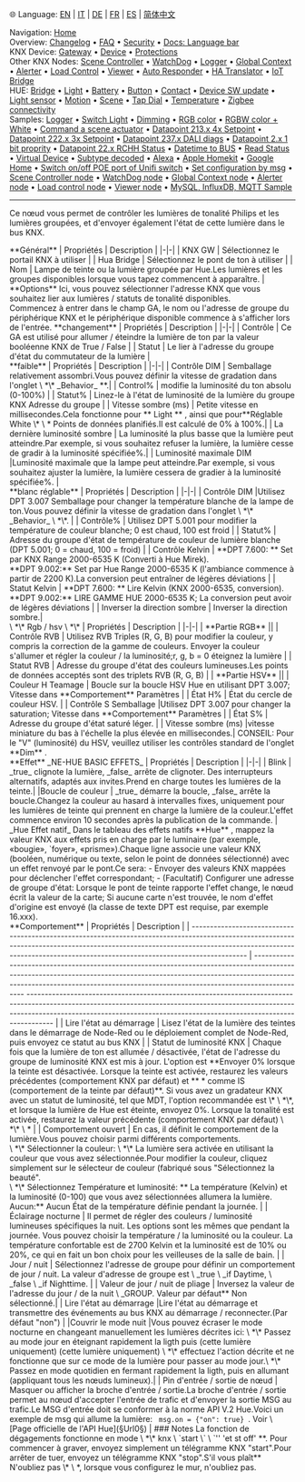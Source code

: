 🌐 Language: [EN](https://supergiovane.github.io/node-red-contrib-knx-ultimate/wiki/HUE%20Light) | [IT](https://supergiovane.github.io/node-red-contrib-knx-ultimate/wiki/it-HUE%20Light) | [DE](https://supergiovane.github.io/node-red-contrib-knx-ultimate/wiki/de-HUE%20Light) | [FR](https://supergiovane.github.io/node-red-contrib-knx-ultimate/wiki/fr-HUE%20Light) | [ES](https://supergiovane.github.io/node-red-contrib-knx-ultimate/wiki/es-HUE%20Light) | [简体中文](https://supergiovane.github.io/node-red-contrib-knx-ultimate/wiki/zh-CN-HUE%20Light)
<!-- NAV START -->
Navigation: [Home](https://supergiovane.github.io/node-red-contrib-knx-ultimate/wiki/Home)  
Overview: [Changelog](https://github.com/Supergiovane/node-red-contrib-knx-ultimate/blob/master/CHANGELOG.md) • [FAQ](https://supergiovane.github.io/node-red-contrib-knx-ultimate/wiki/FAQ-Troubleshoot) • [Security](https://supergiovane.github.io/node-red-contrib-knx-ultimate/wiki/SECURITY) • [Docs: Language bar](https://supergiovane.github.io/node-red-contrib-knx-ultimate/wiki/Docs-Language-Bar)  
KNX Device: [Gateway](https://supergiovane.github.io/node-red-contrib-knx-ultimate/wiki/Gateway-configuration) • [Device](https://supergiovane.github.io/node-red-contrib-knx-ultimate/wiki/Device) • [Protections](https://supergiovane.github.io/node-red-contrib-knx-ultimate/wiki/Protections)  
Other KNX Nodes: [Scene Controller](https://supergiovane.github.io/node-red-contrib-knx-ultimate/wiki/SceneController-Configuration) • [WatchDog](https://supergiovane.github.io/node-red-contrib-knx-ultimate/wiki/WatchDog-Configuration) • [Logger](https://supergiovane.github.io/node-red-contrib-knx-ultimate/wiki/Logger-Configuration) • [Global Context](https://supergiovane.github.io/node-red-contrib-knx-ultimate/wiki/GlobalVariable) • [Alerter](https://supergiovane.github.io/node-red-contrib-knx-ultimate/wiki/Alerter-Configuration) • [Load Control](https://supergiovane.github.io/node-red-contrib-knx-ultimate/wiki/LoadControl-Configuration) • [Viewer](https://supergiovane.github.io/node-red-contrib-knx-ultimate/wiki/knxUltimateViewer) • [Auto Responder](https://supergiovane.github.io/node-red-contrib-knx-ultimate/wiki/KNXAutoResponder) • [HA Translator](https://supergiovane.github.io/node-red-contrib-knx-ultimate/wiki/HATranslator) • [IoT Bridge](https://supergiovane.github.io/node-red-contrib-knx-ultimate/wiki/IoT-Bridge-Configuration)  
HUE: [Bridge](https://supergiovane.github.io/node-red-contrib-knx-ultimate/wiki/HUE%20Bridge%20configuration) • [Light](https://supergiovane.github.io/node-red-contrib-knx-ultimate/wiki/HUE%20Light) • [Battery](https://supergiovane.github.io/node-red-contrib-knx-ultimate/wiki/HUE%20Battery) • [Button](https://supergiovane.github.io/node-red-contrib-knx-ultimate/wiki/HUE%20Button) • [Contact](https://supergiovane.github.io/node-red-contrib-knx-ultimate/wiki/HUE%20Contact%20sensor) • [Device SW update](https://supergiovane.github.io/node-red-contrib-knx-ultimate/wiki/HUE%20Device%20software%20update) • [Light sensor](https://supergiovane.github.io/node-red-contrib-knx-ultimate/wiki/HUE%20Light%20sensor) • [Motion](https://supergiovane.github.io/node-red-contrib-knx-ultimate/wiki/HUE%20Motion) • [Scene](https://supergiovane.github.io/node-red-contrib-knx-ultimate/wiki/HUE%20Scene) • [Tap Dial](https://supergiovane.github.io/node-red-contrib-knx-ultimate/wiki/HUE%20Tapdial) • [Temperature](https://supergiovane.github.io/node-red-contrib-knx-ultimate/wiki/HUE%20Temperature%20sensor) • [Zigbee connectivity](https://supergiovane.github.io/node-red-contrib-knx-ultimate/wiki/HUE%20Zigbee%20connectivity)  
Samples: [Logger](https://supergiovane.github.io/node-red-contrib-knx-ultimate/wiki/Logger-Sample) • [Switch Light](https://supergiovane.github.io/node-red-contrib-knx-ultimate/wiki/-Sample---Switch-light) • [Dimming](https://supergiovane.github.io/node-red-contrib-knx-ultimate/wiki/-Sample---Dimming) • [RGB color](https://supergiovane.github.io/node-red-contrib-knx-ultimate/wiki/-Sample---RGB-Color) • [RGBW color + White](https://supergiovane.github.io/node-red-contrib-knx-ultimate/wiki/-Sample---RGBW-Color-plus-White) • [Command a scene actuator](https://supergiovane.github.io/node-red-contrib-knx-ultimate/wiki/-Sample---Control-a-scene-actuator) • [Datapoint 213.x 4x Setpoint](https://supergiovane.github.io/node-red-contrib-knx-ultimate/wiki/-Sample---DPT213) • [Datapoint 222.x 3x Setpoint](https://supergiovane.github.io/node-red-contrib-knx-ultimate/wiki/-Sample---DPT222) • [Datapoint 237.x DALI diags](https://supergiovane.github.io/node-red-contrib-knx-ultimate/wiki/-Sample---DPT237) • [Datapoint 2.x 1 bit proprity](https://supergiovane.github.io/node-red-contrib-knx-ultimate/wiki/-Sample---DPT2) • [Datapoint 22.x RCHH Status](https://supergiovane.github.io/node-red-contrib-knx-ultimate/wiki/-Sample---DPT22) • [Datetime to BUS](https://supergiovane.github.io/node-red-contrib-knx-ultimate/wiki/-Sample---DateTime-to-BUS) • [Read Status](https://supergiovane.github.io/node-red-contrib-knx-ultimate/wiki/-Sample---Read-value-from-Device) • [Virtual Device](https://supergiovane.github.io/node-red-contrib-knx-ultimate/wiki/-Sample---Virtual-Device) • [Subtype decoded](https://supergiovane.github.io/node-red-contrib-knx-ultimate/wiki/-Sample---Subtype) • [Alexa](https://supergiovane.github.io/node-red-contrib-knx-ultimate/wiki/-Sample---Alexa) • [Apple Homekit](https://supergiovane.github.io/node-red-contrib-knx-ultimate/wiki/-Sample---Apple-Homekit) • [Google Home](https://supergiovane.github.io/node-red-contrib-knx-ultimate/wiki/-Sample---Google-Assistant) • [Switch on/off POE port of Unifi switch](https://supergiovane.github.io/node-red-contrib-knx-ultimate/wiki/-Sample---UnifiPOE) • [Set configuration by msg](https://supergiovane.github.io/node-red-contrib-knx-ultimate/wiki/-Sample-setConfig) • [Scene Controller node](https://supergiovane.github.io/node-red-contrib-knx-ultimate/wiki/Sample-Scene-Node) • [WatchDog node](https://supergiovane.github.io/node-red-contrib-knx-ultimate/wiki/-Sample---WatchDog) • [Global Context node](https://supergiovane.github.io/node-red-contrib-knx-ultimate/wiki/SampleGlobalContextNode) • [Alerter node](https://supergiovane.github.io/node-red-contrib-knx-ultimate/wiki/SampleAlerter) • [Load control node](https://supergiovane.github.io/node-red-contrib-knx-ultimate/wiki/SampleLoadControl) • [Viewer node](https://supergiovane.github.io/node-red-contrib-knx-ultimate/wiki/knxUltimateViewer) • [MySQL, InfluxDB, MQTT Sample](https://supergiovane.github.io/node-red-contrib-knx-ultimate/wiki/Sample-KNX2MQTT-KNX2MySQL-KNX2InfluxDB)
<!-- NAV END -->
---
<p> Ce nœud vous permet de contrôler les lumières de tonalité Philips et les lumières groupées, et d'envoyer également l'état de cette lumière dans le bus KNX.</p>
**Général**
| Propriétés | Description |
|-|-|
| KNX GW | Sélectionnez le portail KNX à utiliser |
| Hua Bridge | Sélectionnez le pont de ton à utiliser |
| Nom | Lampe de teinte ou la lumière groupée par Hue.Les lumières et les groupes disponibles lorsque vous tapez commencent à apparaître. |
<br/>
**Options**
Ici, vous pouvez sélectionner l'adresse KNX que vous souhaitez lier aux lumières / statuts de tonalité disponibles.<br/>
Commencez à entrer dans le champ GA, le nom ou l'adresse de groupe du périphérique KNX et le périphérique disponible commence à s'afficher lors de l'entrée.
**changement**
| Propriétés | Description |
|-|-|
| Contrôle | Ce GA est utilisé pour allumer / éteindre la lumière de ton par la valeur booléenne KNX de True / False |
| Statut | Le lier à l'adresse du groupe d'état du commutateur de la lumière |
<br/>
**faible**
| Propriétés | Description |
|-|-|
| Contrôle DIM | Semballage relativement assombri.Vous pouvez définir la vitesse de gradation dans l'onglet \ *\* _Behavior_ **.|
| Control% | modifie la luminosité du ton absolu (0-100%) |
| Statut% | Linez-le à l'état de luminosité de la lumière du groupe KNX Adresse du groupe |
| Vitesse sombre (ms) | Petite vitesse en millisecondes.Cela fonctionne pour ** Light ** , ainsi que pour**Réglable White \* \ * Points de données planifiés.Il est calculé de 0% à 100%.|
| La dernière luminosité sombre | La luminosité la plus basse que la lumière peut atteindre.Par exemple, si vous souhaitez refuser la lumière, la lumière cesse de gradir à la luminosité spécifiée%.|
| Luminosité maximale DIM |Luminosité maximale que la lampe peut atteindre.Par exemple, si vous souhaitez ajuster la lumière, la lumière cessera de gradier à la luminosité spécifiée%. |
<br/>
**blanc réglable**
| Propriétés | Description |
|-|-|
| Contrôle DIM |Utilisez DPT 3.007 Semballage pour changer la température blanche de la lampe de ton.Vous pouvez définir la vitesse de gradation dans l'onglet \ *\* _Behavior_ \ *\*. |
| Contrôle% | Utilisez DPT 5.001 pour modifier la température de couleur blanche; 0 est chaud, 100 est froid |
| Statut% | Adresse du groupe d'état de température de couleur de lumière blanche (DPT 5.001; 0 = chaud, 100 = froid) |
| Contrôle Kelvin | **DPT 7.600: ** Set par KNX Range 2000-6535 K (Converti à Hue Mirek). <br/>**DPT 9.002:** Set par Hue Range 2000-6535 K (l'ambiance commence à partir de 2200 K).La conversion peut entraîner de légères déviations |
| Statut Kelvin | **DPT 7.600: ** Lire Kelvin (KNX 2000-6535, conversion).<br/>**DPT 9.002:** LIRE GAMME HUE 2000-6535 K; La conversion peut avoir de légères déviations |
| Inverser la direction sombre | Inverser la direction sombre.|
<br/>
\ *\* Rgb / hsv \ *\*
| Propriétés | Description |
|-|-|
| **Partie RGB** ||
| Contrôle RVB | Utilisez RVB Triples (R, G, B) pour modifier la couleur, y compris la correction de la gamme de couleurs. Envoyer la couleur s'allumer et régler la couleur / la luminosité;r, g, b = 0 éteignez la lumière |
| Statut RVB | Adresse du groupe d'état des couleurs lumineuses.Les points de données acceptés sont des triplets RVB (R, G, B) |
| **Partie HSV** ||
| Couleur H Teamage | Boucle sur la boucle HSV Hue en utilisant DPT 3.007; Vitesse dans **Comportement** Paramètres |
| État H% | État du cercle de couleur HSV. |
| Contrôle S Semballage |Utilisez DPT 3.007 pour changer la saturation; Vitesse dans **Comportement** Paramètres |
| État S% | Adresse du groupe d'état saturé léger. |
| Vitesse sombre (ms) |vitesse miniature du bas à l'échelle la plus élevée en millisecondes.|
CONSEIL: Pour le "V" (luminosité) du HSV, veuillez utiliser les contrôles standard de l'onglet **Dim** .
<br/>
**Effet**
_NE-HUE BASIC EFFETS_
| Propriétés | Description |
|-|-|
| Blink | _true_ clignote la lumière, _false_ arrête de clignoter. Des interrupteurs alternatifs, adaptés aux invites.Prend en charge toutes les lumières de la teinte.|
|Boucle de couleur | _true_ démarre la boucle, _false_ arrête la boucle.Changez la couleur au hasard à intervalles fixes, uniquement pour les lumières de teinte qui prennent en charge la lumière de la couleur.L'effet commence environ 10 secondes après la publication de la commande. |
_Hue Effet natif_
Dans le tableau des effets natifs **Hue** , mappez la valeur KNX aux effets pris en charge par le luminaire (par exemple, «bougie», `foyer», «prisme»).Chaque ligne associe une valeur KNX (booléen, numérique ou texte, selon le point de données sélectionné) avec un effet renvoyé par le pont.Ce sera:
- Envoyer des valeurs KNX mappées pour déclencher l'effet correspondant;
- (Facultatif) Configurer une adresse de groupe d'état: Lorsque le pont de teinte rapporte l'effet change, le nœud écrit la valeur de la carte; Si aucune carte n'est trouvée, le nom d'effet d'origine est envoyé (la classe de texte DPT est requise, par exemple 16.xxx).
<br/>
**Comportement**
| Propriétés | Description |
| --------------------------------------------------------------------------------------------------------------------------------------------------------------------------------------------------------------------------------------------------------- | --------------------------------------------------------------------------------------------------------------------------------------------------------------------------------------------------------------------------------------------------------- ------------------------------------------------------------------------------------------------------------------------------------------------------------------------------------------------------------------------------------------------- |
| Lire l'état au démarrage | Lisez l'état de la lumière des teintes dans le démarrage de Node-Red ou le déploiement complet de Node-Red, puis envoyez ce statut au bus KNX |
| Statut de luminosité KNX | Chaque fois que la lumière de ton est allumée / désactivée, l'état de l'adresse du groupe de luminosité KNX est mis à jour. L'option est **Envoyer 0% lorsque la teinte est désactivée. Lorsque la teinte est activée, restaurez les valeurs précédentes (comportement KNX par défaut) et ** * comme IS (comportement de la teinte par défaut)**. Si vous avez un gradateur KNX avec un statut de luminosité, tel que MDT, l'option recommandée est \* \ *\*, et lorsque la lumière de Hue est éteinte, envoyez 0%. Lorsque la tonalité est activée, restaurez la valeur précédente (comportement KNX par défaut) \ *\* \ * |
| Comportement ouvert | En cas, il définit le comportement de la lumière.Vous pouvez choisir parmi différents comportements.<br/> \ *\* Sélectionner la couleur: \ *\* La lumière sera activée en utilisant la couleur que vous avez sélectionnée.Pour modifier la couleur, cliquez simplement sur le sélecteur de couleur (fabriqué sous "Sélectionnez la beauté". <br/> \ *\* Sélectionnez Température et luminosité: ** La température (Kelvin) et la luminosité (0-100) que vous avez sélectionnées allumera la lumière. <br/> Aucun:** Aucun État de la température définie pendant la journée. |
| Éclairage nocturne | Il permet de régler des couleurs / luminosité lumineuses spécifiques la nuit. Les options sont les mêmes que pendant la journée. Vous pouvez choisir la température / la luminosité ou la couleur. La température confortable est de 2700 Kelvin et la luminosité est de 10% ou 20%, ce qui en fait un bon choix pour les veilleuses de la salle de bain. |
| Jour / nuit | Sélectionnez l'adresse de groupe pour définir un comportement de jour / nuit. La valeur d'adresse de groupe est \ _true \ _if Daytime, \ _false \ _if Nighttime. |
| Valeur de jour / nuit de pliage | Inversez la valeur de l'adresse du jour / de la nuit \ _GROUP. Valeur par défaut** Non sélectionné.|
| Lire l'état au démarrage |Lire l'état au démarrage et transmettre des événements au bus KNX au démarrage / reconnecter.(Par défaut "non") |
|Couvrir le mode nuit |Vous pouvez écraser le mode nocturne en changeant manuellement les lumières décrites ici: \ *\* Passez au mode jour en éteignant rapidement la ligth puis (cette lumière uniquement) (cette lumière uniquement) \ *\* effectuez l'action décrite et ne fonctionne que sur ce mode de la lumière pour passer au mode jour.\ *\* Passez en mode quotidien en fermant rapidement la ligth, puis en allumant (appliquant tous les nœuds lumineux).|
| Pin d'entrée / sortie de nœud | Masquer ou afficher la broche d'entrée / sortie.La broche d'entrée / sortie permet au nœud d'accepter l'entrée de trafic et d'envoyer la sortie MSG au trafic.Le MSG d'entrée doit se conformer à la norme API V.2 Hue.Voici un exemple de msg qui allume la lumière: <code> msg.on = {"on": true} </code>. Voir \ [Page officielle de l'API Hue](§Url0§) |
### Notes
La fonction de dégagements fonctionne en mode \ *\* knx \ `start \` \ `'' 'et st off' **. Pour commencer à graver, envoyez simplement un télégramme KNX "start".Pour arrêter de tuer, envoyez un télégramme KNX "stop".S'il vous plaît** N'oubliez pas \* \ *, lorsque vous configurez le mur, n'oubliez pas.
<br/>
<br/>